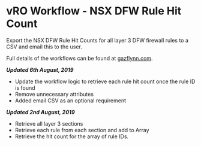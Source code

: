 # vRO Workflow - NSX DFW Rule Hit Count

Export the NSX DFW Rule Hit Counts for all layer 3 DFW firewall rules to a CSV and email this to the user.

Full details of the workflows can be found at [gazflynn.com](https://gazflynn.com/technology/vmware/extracting-nsx-dfw-rule-hit-counts/).

***Updated 6th August, 2019***
- Update the workflow logic to retrieve each rule hit count once the rule ID is found
- Remove unnecessary attributes
- Added email CSV as an optional requirement

***Updated 2nd August, 2019***
- Retrieve all layer 3 sections
- Retrieve each rule from each section and add to Array
- Retrieve the hit count for the array of rule IDs.
